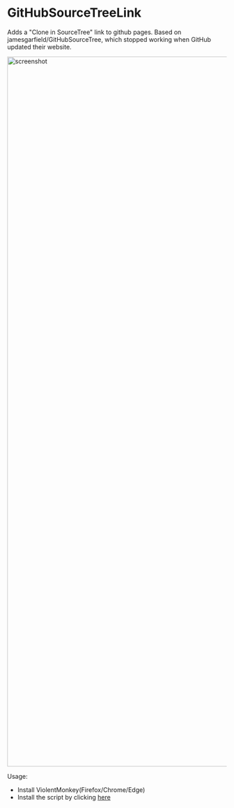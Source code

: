GitHubSourceTreeLink
====================

Adds a "Clone in SourceTree" link to github pages. Based on jamesgarfield/GitHubSourceTree, which stopped working when GitHub updated their website.

<img width="1632" alt="screenshot" src="https://github.com/user-attachments/assets/eafbaafb-2e99-4010-93f2-977ac34231a3" style="max-width: 100%;" />

Usage:

* Install ViolentMonkey(Firefox/Chrome/Edge)
* Install the script by clicking [here](https://raw.githubusercontent.com/cunneen/GitHubSourceTreeLink/master/GitHubSourceTreeLink.user.js)
